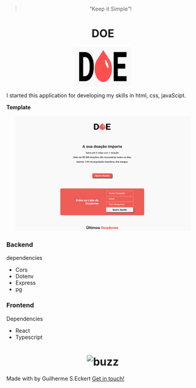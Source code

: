 <blockquote align="center">“Keep it Simple”!</blockquote>


<h1 align="center"> DOE </h1>

<p align="center">
  <img width="150" height="100" src="img/logo.png">
</p>

I started this application for developing my skills in html, css, javaScipt.

**Template**

<p align="center">
  <img width="460" height="300" src="img/template.png">
</p>

### Backend

dependencies
  - Cors
  - Dotenv
  - Express
  - pg


### Frontend

Dependencies

  - React
  - Typescript



<h1 align="center" border-radius= "50%">
  <img alt="buzz" title="buzz" src="https://media.giphy.com/media/12R2bKfxceemNq/giphy.gif" width="200px" />
</h1>

Made with by Guilherme S.Eckert [Get in touch!](https://www.linkedin.com/in/guilherme-eckert/)
